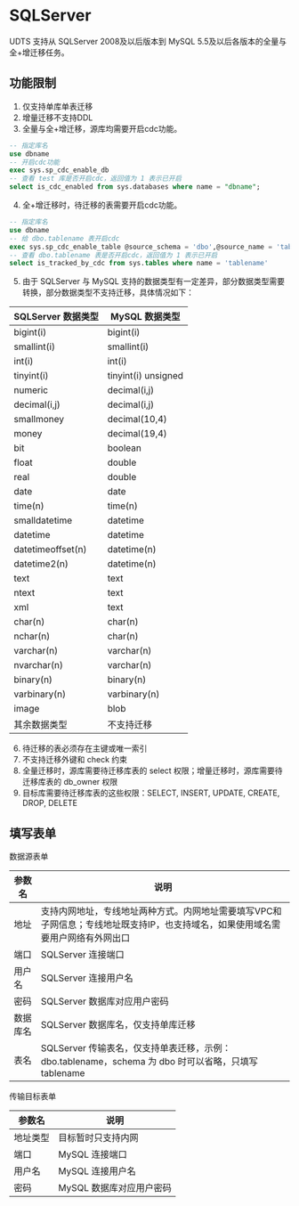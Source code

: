 # SQLServer

UDTS 支持从 SQLServer 2008及以后版本到 MySQL 5.5及以后各版本的全量与全+增迁移任务。

## 功能限制
1. 仅支持单库单表迁移
2. 增量迁移不支持DDL
3. 全量与全+增迁移，源库均需要开启cdc功能。
```sql
-- 指定库名
use dbname
-- 开启cdc功能
exec sys.sp_cdc_enable_db
-- 查看 test 库是否开启cdc，返回值为 1 表示已开启
select is_cdc_enabled from sys.databases where name = "dbname";
```
4. 全+增迁移时，待迁移的表需要开启cdc功能。
```sql
-- 指定库名
use dbname
-- 给 dbo.tablename 表开启cdc
exec sys.sp_cdc_enable_table @source_schema = 'dbo',@source_name = 'tablename',@role_name = null;
-- 查看 dbo.tablename 表是否开启cdc，返回值为 1 表示已开启
select is_tracked_by_cdc from sys.tables where name = 'tablename'
```
5. 由于 SQLServer 与 MySQL 支持的数据类型有一定差异，部分数据类型需要转换，部分数据类型不支持迁移，具体情况如下：

| SQLServer 数据类型 | MySQL 数据类型      |
| ------------------ | ------------------- |
| bigint(i)          | bigint(i)           |
| smallint(i)        | smallint(i)         |
| int(i)             | int(i)              |
| tinyint(i)         | tinyint(i) unsigned |
| numeric            | decimal(i,j)        |
| decimal(i,j)       | decimal(i,j)        |
| smallmoney         | decimal(10,4)       |
| money              | decimal(19,4)       |
| bit                | boolean             |
| float              | double              |
| real               | double              |
| date               | date                |
| time(n)            | time(n)             |
| smalldatetime      | datetime            |
| datetime           | datetime            |
| datetimeoffset(n)  | datetime(n)         |
| datetime2(n)       | datetime(n)         |
| text               | text                |
| ntext              | text                |
| xml                | text                |
| char(n)            | char(n)             |
| nchar(n)           | char(n)             |
| varchar(n)         | varchar(n)          |
| nvarchar(n)        | varchar(n)          |
| binary(n)          | binary(n)           |
| varbinary(n)       | varbinary(n)        |
| image              | blob                |
| 其余数据类型       | 不支持迁移          |

6. 待迁移的表必须存在主键或唯一索引
7. 不支持迁移外键和 check 约束
8. 全量迁移时，源库需要待迁移库表的 select 权限；增量迁移时，源库需要待迁移库表的 db_owner 权限
9. 目标库需要待迁移库表的这些权限：SELECT, INSERT, UPDATE, CREATE, DROP, DELETE

## 填写表单

数据源表单

| 参数名   | 说明                                                                                                                            |
| -------- | ------------------------------------------------------------------------------------------------------------------------------- |
| 地址     | 支持内网地址，专线地址两种方式。内网地址需要填写VPC和子网信息；专线地址既支持IP，也支持域名，如果使用域名需要用户网络有外网出口 |
| 端口     | SQLServer 连接端口                                                                                                              |
| 用户名   | SQLServer 连接用户名                                                                                                            |
| 密码     | SQLServer 数据库对应用户密码                                                                                                    |
| 数据库名 | SQLServer 数据库名，仅支持单库迁移                                                                                              |
| 表名     | SQLServer 传输表名，仅支持单表迁移，示例：dbo.tablename，schema 为 dbo 时可以省略，只填写 tablename                             |


传输目标表单

| 参数名   | 说明                     |
| -------- | ------------------------ |
| 地址类型 | 目标暂时只支持内网       |
| 端口     | MySQL 连接端口           |
| 用户名   | MySQL 连接用户名         |
| 密码     | MySQL 数据库对应用户密码 |